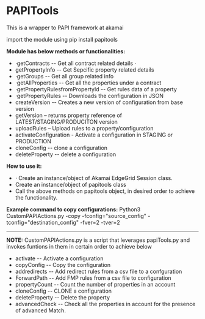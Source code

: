 # PAPITools
This is a wrapper to PAPI framework at akamai

import the module using pip install papitools
 
**Module has below methods or functionalities:**
 

 - ·getContracts  -- Get all contract related details  ·
 - getPropertyInfo -- Get Sepcific property related details 
 - ·getGroups -- Get all group related info
 -  ·getAllProperties -- Get all the properties under a contract
 - ·getPropertyRulesfromPropertyId -- Get rules data of a property
 - ·getPropertyRules  -- Downloads the configuration in JSON   
 - createVersion  -- Creates a new version of  configuration from base version
 - getVersion – returns property reference of LATEST/STAGING/PRODUCITON version
 - uploadRules – Upload rules to a property/configuration 
 - activateConfiguration  - Activate a configuration in STAGING or PRODUCTION
 - cloneConfig -- clone a configuration 
 - deleteProperty -- delete a configuration

 
**How to use it:**

 - · Create an instance/object of Akamai EdgeGrid Session class. 
 - Create an instance/object of papitools class 
 - Call the above methods on papitools object, in desired order to achieve the functionality.

 
 
**Example command to copy configurations:**
Python3 CustomPAPIActions.py -copy -fconfig="source_config" -tconfig="destination_config" -fver=2 -tver=2


----------


 **NOTE:** 
 CustomPAPIActions.py is a script that leverages papiTools.py
   and invokes funtions in them in certain order to achieve below
  
 - activate  -- Activate a configuration     
 - copyConfig -- Copy the configuration     
 - addredirects  -- Add redirect rules from a csv file to a confguration  
 - ForwardPath  -- Add FMP rules from a csv file to configuration   
 -  propertyCount -- Count the number of properties in an account    
 - cloneConfig -- CLONE a configuration 
 - deleteProperty  --  Delete the property     
 - advancedCheck  -- Check all the properties in account for the presence of   advanced Match.

